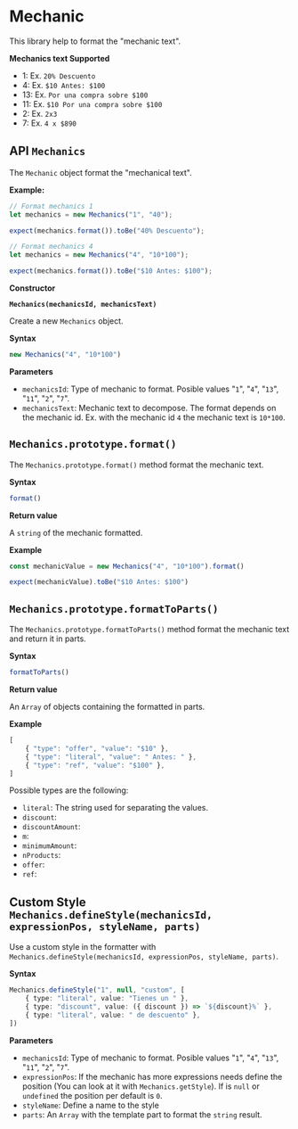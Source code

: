 # Mechanic

This library help to format the "mechanic text".

**Mechanics text Supported**

- 1: Ex. `20% Descuento`
- 4: Ex. `$10 Antes: $100`
- 13: Ex. `Por una compra sobre $100`
- 11: Ex. `$10 Por una compra sobre $100`
- 2: Ex. `2x3`
- 7: Ex. `4 x $890`


## API `Mechanics`

The `Mechanic` object format the "mechanical text".

**Example:**

```ts
// Format mechanics 1
let mechanics = new Mechanics("1", "40");

expect(mechanics.format()).toBe("40% Descuento");

// Format mechanics 4
let mechanics = new Mechanics("4", "10*100");

expect(mechanics.format()).toBe("$10 Antes: $100");
```

**Constructor** 

**``Mechanics(mechanicsId, mechanicsText)``**

Create a new `Mechanics` object.

**Syntax**

```ts
new Mechanics("4", "10*100")
```

**Parameters**

- `mechanicsId`: Type of mechanic to format. Posible values "`1`", "`4`", "`13`", "`11`", "`2`", "`7`".
- `mechanicsText`: Mechanic text to decompose. The format depends on the mechanic id. Ex. with the mechanic id `4` the mechanic text is `10*100`.


## `Mechanics.prototype.format()`

The `Mechanics.prototype.format()` method format the mechanic text.

**Syntax**

```ts
format()
```

**Return value**

A `string` of the mechanic formatted.

**Example**

```ts
const mechanicValue = new Mechanics("4", "10*100").format()

expect(mechanicValue).toBe("$10 Antes: $100")
```


## `Mechanics.prototype.formatToParts()`

The `Mechanics.prototype.formatToParts()` method format the mechanic text and return it in parts.

**Syntax**

```ts
formatToParts()
```

**Return value**

An `Array` of objects containing the formatted in parts. 

**Example**

```ts
[
    { "type": "offer", "value": "$10" },
    { "type": "literal", "value": " Antes: " },
    { "type": "ref", "value": "$100" },
]
```

Possible types are the following:

- `literal`: The string used for separating the values.
- `discount`:
- `discountAmount`:
- `m`:
- `minimumAmount`:
- `nProducts`:
- `offer`:
- `ref`:


## Custom Style `Mechanics.defineStyle(mechanicsId, expressionPos, styleName, parts)`

Use a custom style in the formatter with `Mechanics.defineStyle(mechanicsId, expressionPos, styleName, parts)`.

**Syntax**

```ts
Mechanics.defineStyle("1", null, "custom", [
    { type: "literal", value: "Tienes un " },
    { type: "discount", value: ({ discount }) => `${discount}%` },
    { type: "literal", value: " de descuento" },
])
```

**Parameters**

- `mechanicsId`: Type of mechanic to format. Posible values "`1`", "`4`", "`13`", "`11`", "`2`", "`7`".
- `expressionPos`: If the mechanic has more expressions needs define the position (You can look at it with `Mechanics.getStyle`). If is `null` or `undefined` the position per default is `0`.
- `styleName`: Define a name to the style
- `parts`: An `Array` with the template part to format the `string` result.



